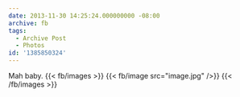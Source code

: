 ```yaml
---
date: 2013-11-30 14:25:24.000000000 -08:00
archive: fb
tags: 
  - Archive Post
  - Photos
id: '1385850324'
---
```


Mah baby.
{{< fb/images >}}
{{< fb/image src="image.jpg" />}}
{{< /fb/images >}}
